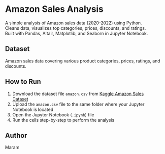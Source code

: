 # Amazon Sales Analysis

A simple analysis of Amazon sales data (2020-2022) using Python.  
Cleans data, visualizes top categories, prices, discounts, and ratings.  
Built with Pandas, Altair, Matplotlib, and Seaborn in Jupyter Notebook.

## Dataset

Amazon sales data covering various product categories, prices, ratings, and discounts.

## How to Run

1. Download the dataset file `amazon.csv` from [Kaggle Amazon Sales Dataset](https://www.kaggle.com/datasets/karkavelrajaj/amazon-sales-dataset)  
2. Upload the `amazon.csv` file to the same folder where your Jupyter Notebook is located  
3. Open the Jupyter Notebook (`.ipynb`) file  
4. Run the cells step-by-step to perform the analysis  

## Author

Maram
